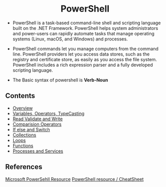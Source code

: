 # <center>PowerShell</center>

* PowerShell is a task-based command-line shell and scripting language built on the .NET Framework. PowerShell helps system administrators and power-users can rapidly automate tasks that manage operating systems (Linux, macOS, and Windows) and processes.

* PowerShell commands let you manage computers from the command line. PowerShell providers let you access data stores, such as the registry and certificate store, as easily as you access the file system. PowerShell includes a rich expression parser and a fully developed scripting language.

* The Basic syntax of powershell is **Verb-Noun**

## Contents
- [Overview](overview.md)
- [Variables, Operators, TypeCasting](building_blocks.md)
- [Read Validate and Write](read_validate.md)
- [Comparision Operators](comparisions.md)
- [If else and Switch](conditional.md)
- [Collections](collections.md)
- [Loops](loops.md)
- [Functions](functions.md)
- [Processes and Services](process_and_service.md)

## References
[Microsoft PowerSehll Resource](https://docs.microsoft.com/en-us/powershell/scripting/powershell-scripting?view=powershell-6)
[PowerShell resource / CheatSheet](https://ss64.com/ps/)